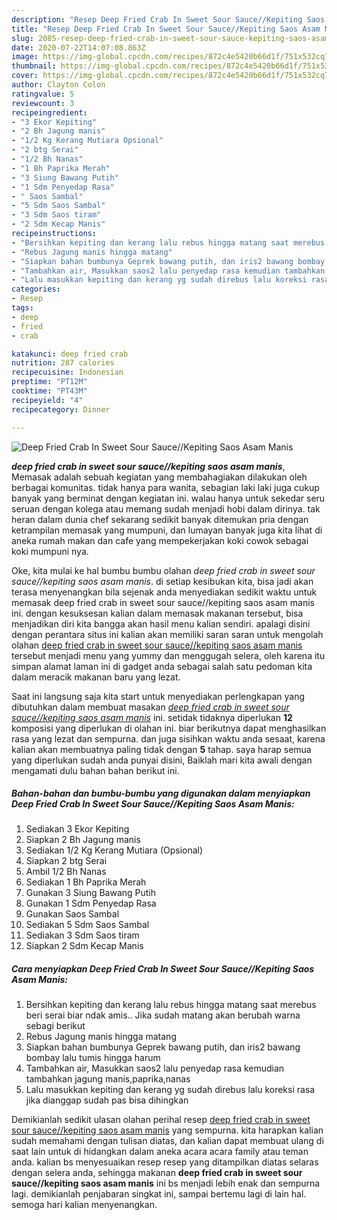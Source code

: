 ```yaml
---
description: "Resep Deep Fried Crab In Sweet Sour Sauce//Kepiting Saos Asam Manis yang Enak Banget"
title: "Resep Deep Fried Crab In Sweet Sour Sauce//Kepiting Saos Asam Manis yang Enak Banget"
slug: 2085-resep-deep-fried-crab-in-sweet-sour-sauce-kepiting-saos-asam-manis-yang-enak-banget
date: 2020-07-22T14:07:08.863Z
image: https://img-global.cpcdn.com/recipes/872c4e5420b66d1f/751x532cq70/deep-fried-crab-in-sweet-sour-saucekepiting-saos-asam-manis-foto-resep-utama.jpg
thumbnail: https://img-global.cpcdn.com/recipes/872c4e5420b66d1f/751x532cq70/deep-fried-crab-in-sweet-sour-saucekepiting-saos-asam-manis-foto-resep-utama.jpg
cover: https://img-global.cpcdn.com/recipes/872c4e5420b66d1f/751x532cq70/deep-fried-crab-in-sweet-sour-saucekepiting-saos-asam-manis-foto-resep-utama.jpg
author: Clayton Colon
ratingvalue: 5
reviewcount: 3
recipeingredient:
- "3 Ekor Kepiting"
- "2 Bh Jagung manis"
- "1/2 Kg Kerang Mutiara Opsional"
- "2 btg Serai"
- "1/2 Bh Nanas"
- "1 Bh Paprika Merah"
- "3 Siung Bawang Putih"
- "1 Sdm Penyedap Rasa"
- " Saos Sambal"
- "5 Sdm Saos Sambal"
- "3 Sdm Saos tiram"
- "2 Sdm Kecap Manis"
recipeinstructions:
- "Bersihkan kepiting dan kerang lalu rebus hingga matang saat merebus beri serai biar ndak amis.. Jika sudah matang akan berubah warna sebagi berikut"
- "Rebus Jagung manis hingga matang"
- "Siapkan bahan bumbunya Geprek bawang putih, dan iris2 bawang bombay lalu tumis hingga harum"
- "Tambahkan air, Masukkan saos2 lalu penyedap rasa kemudian tambahkan jagung manis,paprika,nanas"
- "Lalu masukkan kepiting dan kerang yg sudah direbus lalu koreksi rasa jika dianggap sudah pas bisa dihingkan"
categories:
- Resep
tags:
- deep
- fried
- crab

katakunci: deep fried crab 
nutrition: 287 calories
recipecuisine: Indonesian
preptime: "PT12M"
cooktime: "PT43M"
recipeyield: "4"
recipecategory: Dinner

---
```



![Deep Fried Crab In Sweet Sour Sauce//Kepiting Saos Asam Manis](https://img-global.cpcdn.com/recipes/872c4e5420b66d1f/751x532cq70/deep-fried-crab-in-sweet-sour-saucekepiting-saos-asam-manis-foto-resep-utama.jpg)

<b><i>deep fried crab in sweet sour sauce//kepiting saos asam manis</i></b>, Memasak adalah sebuah kegiatan yang membahagiakan dilakukan oleh berbagai komunitas. tidak hanya para wanita, sebagian laki laki juga cukup banyak yang berminat dengan kegiatan ini. walau hanya untuk sekedar seru seruan dengan kolega atau memang sudah menjadi hobi dalam dirinya. tak heran dalam dunia chef sekarang sedikit banyak ditemukan pria dengan ketrampilan memasak yang mumpuni, dan lumayan banyak juga kita lihat di aneka rumah makan dan cafe yang mempekerjakan koki cowok sebagai koki mumpuni nya.



Oke, kita mulai ke hal bumbu bumbu olahan <i>deep fried crab in sweet sour sauce//kepiting saos asam manis</i>. di setiap kesibukan kita, bisa jadi akan terasa menyenangkan bila sejenak anda menyediakan sedikit waktu untuk memasak deep fried crab in sweet sour sauce//kepiting saos asam manis ini. dengan kesuksesan kalian dalam memasak makanan tersebut, bisa menjadikan diri kita bangga akan hasil menu kalian sendiri. apalagi disini dengan perantara situs ini kalian akan memiliki saran saran untuk mengolah olahan <u>deep fried crab in sweet sour sauce//kepiting saos asam manis</u> tersebut menjadi menu yang yummy dan menggugah selera, oleh karena itu simpan alamat laman ini di gadget anda sebagai salah satu pedoman kita dalam meracik makanan baru yang lezat.


Saat ini langsung saja kita start untuk menyediakan perlengkapan yang dibutuhkan dalam membuat masakan <u><i>deep fried crab in sweet sour sauce//kepiting saos asam manis</i></u> ini. setidak tidaknya diperlukan <b>12</b> komposisi yang diperlukan di olahan ini. biar berikutnya dapat menghasilkan rasa yang lezat dan sempurna. dan juga sisihkan waktu anda sesaat, karena kalian akan membuatnya paling tidak dengan <b>5</b> tahap. saya harap semua yang diperlukan sudah anda punyai disini, Baiklah mari kita awali dengan mengamati dulu bahan bahan berikut ini.

<!--inarticleads1-->

##### Bahan-bahan dan bumbu-bumbu yang digunakan dalam menyiapkan Deep Fried Crab In Sweet Sour Sauce//Kepiting Saos Asam Manis:

1. Sediakan 3 Ekor Kepiting
1. Siapkan 2 Bh Jagung manis
1. Sediakan 1/2 Kg Kerang Mutiara (Opsional)
1. Siapkan 2 btg Serai
1. Ambil 1/2 Bh Nanas
1. Sediakan 1 Bh Paprika Merah
1. Gunakan 3 Siung Bawang Putih
1. Gunakan 1 Sdm Penyedap Rasa
1. Gunakan  Saos Sambal
1. Sediakan 5 Sdm Saos Sambal
1. Sediakan 3 Sdm Saos tiram
1. Siapkan 2 Sdm Kecap Manis




<!--inarticleads2-->

##### Cara menyiapkan Deep Fried Crab In Sweet Sour Sauce//Kepiting Saos Asam Manis:

1. Bersihkan kepiting dan kerang lalu rebus hingga matang saat merebus beri serai biar ndak amis.. Jika sudah matang akan berubah warna sebagi berikut
1. Rebus Jagung manis hingga matang
1. Siapkan bahan bumbunya Geprek bawang putih, dan iris2 bawang bombay lalu tumis hingga harum
1. Tambahkan air, Masukkan saos2 lalu penyedap rasa kemudian tambahkan jagung manis,paprika,nanas
1. Lalu masukkan kepiting dan kerang yg sudah direbus lalu koreksi rasa jika dianggap sudah pas bisa dihingkan




Demikianlah sedikit ulasan olahan perihal resep <u>deep fried crab in sweet sour sauce//kepiting saos asam manis</u> yang sempurna. kita harapkan kalian sudah memahami dengan tulisan diatas, dan kalian dapat membuat ulang di saat lain untuk di hidangkan dalam aneka acara acara family atau teman anda. kalian bs menyesuaikan resep resep yang ditampilkan diatas selaras dengan selera anda, sehingga makanan <b>deep fried crab in sweet sour sauce//kepiting saos asam manis</b> ini bs menjadi lebih enak dan sempurna lagi. demikianlah penjabaran singkat ini, sampai bertemu lagi di lain hal. semoga hari kalian menyenangkan.
